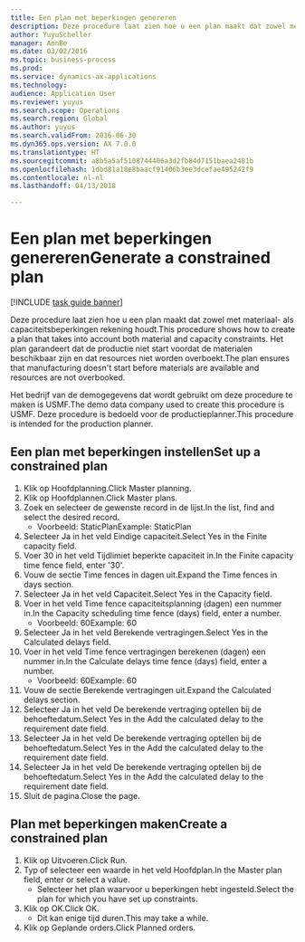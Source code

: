 ```yaml
--- 
title: Een plan met beperkingen genereren
description: Deze procedure laat zien hoe u een plan maakt dat zowel met materiaal- als capaciteitsbeperkingen rekening houdt.
author: YuyuScheller
manager: AnnBe
ms.date: 03/02/2016
ms.topic: business-process
ms.prod: 
ms.service: dynamics-ax-applications
ms.technology: 
audience: Application User
ms.reviewer: yuyus
ms.search.scope: Operations
ms.search.region: Global
ms.author: yuyus
ms.search.validFrom: 2016-06-30
ms.dyn365.ops.version: AX 7.0.0
ms.translationtype: HT
ms.sourcegitcommit: a8b5a5af5108744406a3d2fb84d7151baea2481b
ms.openlocfilehash: 1dbd81a18e8baacf91406b3ee3dcefae495242f9
ms.contentlocale: nl-nl
ms.lasthandoff: 04/13/2018

---
```

# <a name="generate-a-constrained-plan"></a><span data-ttu-id="b6842-103">Een plan met beperkingen genereren</span><span class="sxs-lookup"><span data-stu-id="b6842-103">Generate a constrained plan</span></span>

[!INCLUDE [task guide banner](../../includes/task-guide-banner.md)]

<span data-ttu-id="b6842-104">Deze procedure laat zien hoe u een plan maakt dat zowel met materiaal- als capaciteitsbeperkingen rekening houdt.</span><span class="sxs-lookup"><span data-stu-id="b6842-104">This procedure shows how to create a plan that takes into account both material and capacity constraints.</span></span> <span data-ttu-id="b6842-105">Het plan garandeert dat de productie niet start voordat de materialen beschikbaar zijn en dat resources niet worden overboekt.</span><span class="sxs-lookup"><span data-stu-id="b6842-105">The plan ensures that manufacturing doesn't start before materials are available and resources are not overbooked.</span></span> 

<span data-ttu-id="b6842-106">Het bedrijf van de demogegevens dat wordt gebruikt om deze procedure te maken is USMF.</span><span class="sxs-lookup"><span data-stu-id="b6842-106">The demo data company used to create this procedure is USMF.</span></span> <span data-ttu-id="b6842-107">Deze procedure is bedoeld voor de productieplanner.</span><span class="sxs-lookup"><span data-stu-id="b6842-107">This procedure is intended for the production planner.</span></span>


## <a name="set-up-a-constrained-plan"></a><span data-ttu-id="b6842-108">Een plan met beperkingen instellen</span><span class="sxs-lookup"><span data-stu-id="b6842-108">Set up a constrained plan</span></span>
1. <span data-ttu-id="b6842-109">Klik op Hoofdplanning.</span><span class="sxs-lookup"><span data-stu-id="b6842-109">Click Master planning.</span></span>
2. <span data-ttu-id="b6842-110">Klik op Hoofdplannen.</span><span class="sxs-lookup"><span data-stu-id="b6842-110">Click Master plans.</span></span>
3. <span data-ttu-id="b6842-111">Zoek en selecteer de gewenste record in de lijst.</span><span class="sxs-lookup"><span data-stu-id="b6842-111">In the list, find and select the desired record.</span></span>
    * <span data-ttu-id="b6842-112">Voorbeeld: StaticPlan</span><span class="sxs-lookup"><span data-stu-id="b6842-112">Example: StaticPlan</span></span>  
4. <span data-ttu-id="b6842-113">Selecteer Ja in het veld Eindige capaciteit.</span><span class="sxs-lookup"><span data-stu-id="b6842-113">Select Yes in the Finite capacity field.</span></span>
5. <span data-ttu-id="b6842-114">Voer 30 in het veld Tijdlimiet beperkte capaciteit in.</span><span class="sxs-lookup"><span data-stu-id="b6842-114">In the Finite capacity time fence field, enter '30'.</span></span>
6. <span data-ttu-id="b6842-115">Vouw de sectie Time fences in dagen uit.</span><span class="sxs-lookup"><span data-stu-id="b6842-115">Expand the Time fences in days section.</span></span>
7. <span data-ttu-id="b6842-116">Selecteer Ja in het veld Capaciteit.</span><span class="sxs-lookup"><span data-stu-id="b6842-116">Select Yes in the Capacity field.</span></span>
8. <span data-ttu-id="b6842-117">Voer in het veld Time fence capaciteitsplanning (dagen) een nummer in.</span><span class="sxs-lookup"><span data-stu-id="b6842-117">In the Capacity scheduling time fence (days) field, enter a number.</span></span>
    * <span data-ttu-id="b6842-118">Voorbeeld: 60</span><span class="sxs-lookup"><span data-stu-id="b6842-118">Example: 60</span></span>  
9. <span data-ttu-id="b6842-119">Selecteer Ja in het veld Berekende vertragingen.</span><span class="sxs-lookup"><span data-stu-id="b6842-119">Select Yes in the Calculated delays field.</span></span>
10. <span data-ttu-id="b6842-120">Voer in het veld Time fence vertragingen berekenen (dagen) een nummer in.</span><span class="sxs-lookup"><span data-stu-id="b6842-120">In the Calculate delays time fence (days) field, enter a number.</span></span>
    * <span data-ttu-id="b6842-121">Voorbeeld: 60</span><span class="sxs-lookup"><span data-stu-id="b6842-121">Example: 60</span></span>  
11. <span data-ttu-id="b6842-122">Vouw de sectie Berekende vertragingen uit.</span><span class="sxs-lookup"><span data-stu-id="b6842-122">Expand the Calculated delays section.</span></span>
12. <span data-ttu-id="b6842-123">Selecteer Ja in het veld De berekende vertraging optellen bij de behoeftedatum.</span><span class="sxs-lookup"><span data-stu-id="b6842-123">Select Yes in the Add the calculated delay to the requirement date field.</span></span>
13. <span data-ttu-id="b6842-124">Selecteer Ja in het veld De berekende vertraging optellen bij de behoeftedatum.</span><span class="sxs-lookup"><span data-stu-id="b6842-124">Select Yes in the Add the calculated delay to the requirement date field.</span></span>
14. <span data-ttu-id="b6842-125">Selecteer Ja in het veld De berekende vertraging optellen bij de behoeftedatum.</span><span class="sxs-lookup"><span data-stu-id="b6842-125">Select Yes in the Add the calculated delay to the requirement date field.</span></span>
15. <span data-ttu-id="b6842-126">Sluit de pagina.</span><span class="sxs-lookup"><span data-stu-id="b6842-126">Close the page.</span></span>

## <a name="create-a-constrained-plan"></a><span data-ttu-id="b6842-127">Plan met beperkingen maken</span><span class="sxs-lookup"><span data-stu-id="b6842-127">Create a constrained plan</span></span>
1. <span data-ttu-id="b6842-128">Klik op Uitvoeren.</span><span class="sxs-lookup"><span data-stu-id="b6842-128">Click Run.</span></span>
2. <span data-ttu-id="b6842-129">Typ of selecteer een waarde in het veld Hoofdplan.</span><span class="sxs-lookup"><span data-stu-id="b6842-129">In the Master plan field, enter or select a value.</span></span>
    * <span data-ttu-id="b6842-130">Selecteer het plan waarvoor u beperkingen hebt ingesteld.</span><span class="sxs-lookup"><span data-stu-id="b6842-130">Select the plan for which you have set up constraints.</span></span>  
3. <span data-ttu-id="b6842-131">Klik op OK.</span><span class="sxs-lookup"><span data-stu-id="b6842-131">Click OK.</span></span>
    * <span data-ttu-id="b6842-132">Dit kan enige tijd duren.</span><span class="sxs-lookup"><span data-stu-id="b6842-132">This may take a while.</span></span>  
4. <span data-ttu-id="b6842-133">Klik op Geplande orders.</span><span class="sxs-lookup"><span data-stu-id="b6842-133">Click Planned orders.</span></span>


